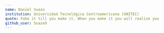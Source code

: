 ```yaml
---
name: Daniel Suazo
institution: Universidad Tecnológica Centroamericana (UNITEC)
quote: Fake it till you make it. When you make it you will realize you were never really faking it.
github_user: Suaze9
---
```

